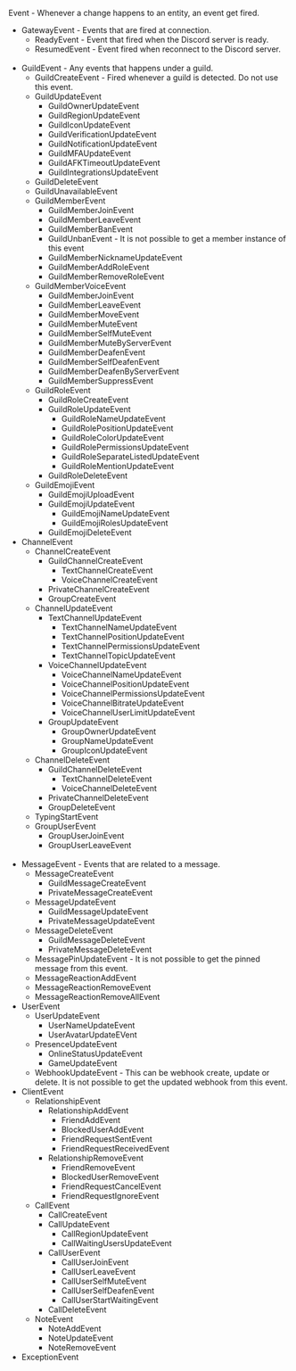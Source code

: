 Event - Whenever a change happens to an entity, an event get fired.
 - GatewayEvent - Events that are fired at connection.
   - ReadyEvent - Event that fired when the Discord server is ready.
   - ResumedEvent - Event fired when reconnect to the Discord server.
    <br />
 - GuildEvent - Any events that happens under a guild.
   - GuildCreateEvent - Fired whenever a guild is detected. Do not use this event.
   - GuildUpdateEvent
     - GuildOwnerUpdateEvent
     - GuildRegionUpdateEvent
     - GuildIconUpdateEvent
     - GuildVerificationUpdateEvent
     - GuildNotificationUpdateEvent
     - GuildMFAUpdateEvent
     - GuildAFKTimeoutUpdateEvent
     - GuildIntegrationsUpdateEvent
   - GuildDeleteEvent
   - GuildUnavailableEvent
   - GuildMemberEvent
     - GuildMemberJoinEvent
     - GuildMemberLeaveEvent
     - GuildMemberBanEvent
     - GuildUnbanEvent - It is not possible to get a member instance of this event
     - GuildMemberNicknameUpdateEvent
     - GuildMemberAddRoleEvent
     - GuildMemberRemoveRoleEvent
   - GuildMemberVoiceEvent
     - GuildMemberJoinEvent
     - GuildMemberLeaveEvent
     - GuildMemberMoveEvent
     - GuildMemberMuteEvent
     - GuildMemberSelfMuteEvent
     - GuildMemberMuteByServerEvent
     - GuildMemberDeafenEvent
     - GuildMemberSelfDeafenEvent
     - GuildMemberDeafenByServerEvent
     - GuildMemberSuppressEvent
   - GuildRoleEvent
     - GuildRoleCreateEvent
     - GuildRoleUpdateEvent
       - GuildRoleNameUpdateEvent
       - GuildRolePositionUpdateEvent
       - GuildRoleColorUpdateEvent
       - GuildRolePermissionsUpdateEvent
       - GuildRoleSeparateListedUpdateEvent
       - GuildRoleMentionUpdateEvent
     - GuildRoleDeleteEvent
   - GuildEmojiEvent
     - GuildEmojiUploadEvent
     - GuildEmojiUpdateEvent
       - GuildEmojiNameUpdateEvent
       - GuildEmojiRolesUpdateEvent
     - GuildEmojiDeleteEvent
 - ChannelEvent
   - ChannelCreateEvent
     - GuildChannelCreateEvent
       - TextChannelCreateEvent
       - VoiceChannelCreateEvent
     - PrivateChannelCreateEvent
     - GroupCreateEvent
   - ChannelUpdateEvent
     - TextChannelUpdateEvent
       - TextChannelNameUpdateEvent
       - TextChannelPositionUpdateEvent
       - TextChannelPermissionsUpdateEvent
       - TextChannelTopicUpdateEvent
     - VoiceChannelUpdateEvent
       - VoiceChannelNameUpdateEvent
       - VoiceChannelPositionUpdateEvent
       - VoiceChannelPermissionsUpdateEvent
       - VoiceChannelBitrateUpdateEvent
       - VoiceChannelUserLimitUpdateEvent
     - GroupUpdateEvent
       - GroupOwnerUpdateEvent
       - GroupNameUpdateEvent
       - GroupIconUpdateEvent
   - ChannelDeleteEvent
     - GuildChannelDeleteEvent
       - TextChannelDeleteEvent
       - VoiceChannelDeleteEvent
     - PrivateChannelDeleteEvent
     - GroupDeleteEvent
   - TypingStartEvent
   - GroupUserEvent
     - GroupUserJoinEvent
     - GroupUserLeaveEvent
    <br />
 - MessageEvent - Events that are related to a message.
   - MessageCreateEvent
     - GuildMessageCreateEvent
     - PrivateMessageCreateEvent
   - MessageUpdateEvent
     - GuildMessageUpdateEvent
     - PrivateMessageUpdateEvent
   - MessageDeleteEvent
     - GuildMessageDeleteEvent
     - PrivateMessageDeleteEvent
   - MessagePinUpdateEvent - It is not possible to get the pinned message from this event.
   - MessageReactionAddEvent
   - MessageReactionRemoveEvent
   - MessageReactionRemoveAllEvent
 - UserEvent
   - UserUpdateEvent
     - UserNameUpdateEvent
     - UserAvatarUpdateEVent
   - PresenceUpdateEvent
     - OnlineStatusUpdateEvent
     - GameUpdateEvent
   - WebhookUpdateEvent - This can be webhook create, update or delete.
   It is not possible to get the updated webhook from this event.
 - ClientEvent
   - RelationshipEvent
     - RelationshipAddEvent
       - FriendAddEvent
       - BlockedUserAddEvent
       - FriendRequestSentEvent
       - FriendRequestReceivedEvent
     - RelationshipRemoveEvent
       - FriendRemoveEvent
       - BlockedUserRemoveEvent
       - FriendRequestCancelEvent
       - FriendRequestIgnoreEvent
   - CallEvent
     - CallCreateEvent
     - CallUpdateEvent
       - CallRegionUpdateEvent
       - CallWaitingUsersUpdateEvent
     - CallUserEvent
       - CallUserJoinEvent
       - CallUserLeaveEvent
       - CallUserSelfMuteEvent
       - CallUserSelfDeafenEvent
       - CallUserStartWaitingEvent
     - CallDeleteEvent
   - NoteEvent
     - NoteAddEvent
     - NoteUpdateEvent
     - NoteRemoveEvent
 - ExceptionEvent